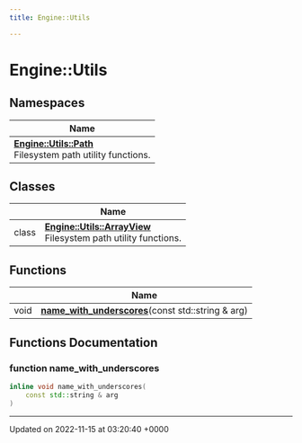 ```yaml
---
title: Engine::Utils

---
```


# Engine::Utils



## Namespaces

| Name           |
| -------------- |
| **[Engine::Utils::Path](/namespaces/namespaceEngine_1_1Utils_1_1Path.md)** <br>Filesystem path utility functions.  |

## Classes

|                | Name           |
| -------------- | -------------- |
| class | **[Engine::Utils::ArrayView](/classes/classEngine_1_1Utils_1_1ArrayView.md)** <br>Filesystem path utility functions.  |

## Functions

|                | Name           |
| -------------- | -------------- |
| void | **[name_with_underscores](/modules/group__Utils.md#function-name-with-underscores)**(const std::string & arg) |


## Functions Documentation

### function name_with_underscores

```cpp
inline void name_with_underscores(
    const std::string & arg
)
```






-------------------------------

Updated on 2022-11-15 at 03:20:40 +0000